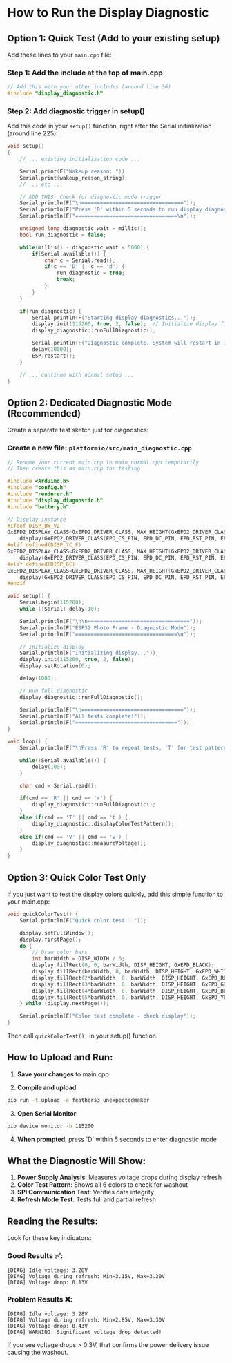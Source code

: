 # How to Run the Display Diagnostic

## Option 1: Quick Test (Add to your existing setup)

Add these lines to your `main.cpp` file:

### Step 1: Add the include at the top of main.cpp
```cpp
// Add this with your other includes (around line 36)
#include "display_diagnostic.h"
```

### Step 2: Add diagnostic trigger in setup()
Add this code in your `setup()` function, right after the Serial initialization (around line 225):

```cpp
void setup()
{
    // ... existing initialization code ...

    Serial.print(F("Wakeup reason: "));
    Serial.print(wakeup_reason_string);
    // ... etc ...

    // ADD THIS: Check for diagnostic mode trigger
    Serial.println(F("\n================================="));
    Serial.println(F("Press 'D' within 5 seconds to run display diagnostics..."));
    Serial.println(F("=================================\n"));

    unsigned long diagnostic_wait = millis();
    bool run_diagnostic = false;

    while(millis() - diagnostic_wait < 5000) {
        if(Serial.available()) {
            char c = Serial.read();
            if(c == 'D' || c == 'd') {
                run_diagnostic = true;
                break;
            }
        }
    }

    if(run_diagnostic) {
        Serial.println(F("Starting display diagnostics..."));
        display.init(115200, true, 2, false);  // Initialize display first
        display_diagnostic::runFullDiagnostic();

        Serial.println(F("Diagnostic complete. System will restart in 10 seconds..."));
        delay(10000);
        ESP.restart();
    }

    // ... continue with normal setup ...
}
```

## Option 2: Dedicated Diagnostic Mode (Recommended)

Create a separate test sketch just for diagnostics:

### Create a new file: `platformio/src/main_diagnostic.cpp`

```cpp
// Rename your current main.cpp to main_normal.cpp temporarily
// Then create this as main.cpp for testing

#include <Arduino.h>
#include "config.h"
#include "renderer.h"
#include "display_diagnostic.h"
#include "battery.h"

// Display instance
#ifdef DISP_BW_V2
GxEPD2_DISPLAY_CLASS<GxEPD2_DRIVER_CLASS, MAX_HEIGHT(GxEPD2_DRIVER_CLASS)>
    display(GxEPD2_DRIVER_CLASS(EPD_CS_PIN, EPD_DC_PIN, EPD_RST_PIN, EPD_BUSY_PIN));
#elif defined(DISP_7C_F)
GxEPD2_DISPLAY_CLASS<GxEPD2_DRIVER_CLASS, MAX_HEIGHT(GxEPD2_DRIVER_CLASS)>
    display(GxEPD2_DRIVER_CLASS(EPD_CS_PIN, EPD_DC_PIN, EPD_RST_PIN, EPD_BUSY_PIN));
#elif defined(DISP_6C)
GxEPD2_DISPLAY_CLASS<GxEPD2_DRIVER_CLASS, MAX_HEIGHT(GxEPD2_DRIVER_CLASS)>
    display(GxEPD2_DRIVER_CLASS(EPD_CS_PIN, EPD_DC_PIN, EPD_RST_PIN, EPD_BUSY_PIN));
#endif

void setup() {
    Serial.begin(115200);
    while (!Serial) delay(10);

    Serial.println(F("\n\n================================="));
    Serial.println(F("ESP32 Photo Frame - Diagnostic Mode"));
    Serial.println(F("=================================\n"));

    // Initialize display
    Serial.println(F("Initializing display..."));
    display.init(115200, true, 2, false);
    display.setRotation(0);

    delay(1000);

    // Run full diagnostic
    display_diagnostic::runFullDiagnostic();

    Serial.println(F("\n================================="));
    Serial.println(F("All tests complete!"));
    Serial.println(F("================================="));
}

void loop() {
    Serial.println(F("\nPress 'R' to repeat tests, 'T' for test pattern only"));

    while(!Serial.available()) {
        delay(100);
    }

    char cmd = Serial.read();

    if(cmd == 'R' || cmd == 'r') {
        display_diagnostic::runFullDiagnostic();
    }
    else if(cmd == 'T' || cmd == 't') {
        display_diagnostic::displayColorTestPattern();
    }
    else if(cmd == 'V' || cmd == 'v') {
        display_diagnostic::measureVoltage();
    }
}
```

## Option 3: Quick Color Test Only

If you just want to test the display colors quickly, add this simple function to your main.cpp:

```cpp
void quickColorTest() {
    Serial.println(F("Quick color test..."));

    display.setFullWindow();
    display.firstPage();
    do {
        // Draw color bars
        int barWidth = DISP_WIDTH / 6;
        display.fillRect(0, 0, barWidth, DISP_HEIGHT, GxEPD_BLACK);
        display.fillRect(barWidth, 0, barWidth, DISP_HEIGHT, GxEPD_WHITE);
        display.fillRect(2*barWidth, 0, barWidth, DISP_HEIGHT, GxEPD_RED);
        display.fillRect(3*barWidth, 0, barWidth, DISP_HEIGHT, GxEPD_GREEN);
        display.fillRect(4*barWidth, 0, barWidth, DISP_HEIGHT, GxEPD_BLUE);
        display.fillRect(5*barWidth, 0, barWidth, DISP_HEIGHT, GxEPD_YELLOW);
    } while (display.nextPage());

    Serial.println(F("Color test complete - check display"));
}
```

Then call `quickColorTest();` in your setup() function.

## How to Upload and Run:

1. **Save your changes** to main.cpp

2. **Compile and upload**:
```bash
pio run -t upload -e feathers3_unexpectedmaker
```

3. **Open Serial Monitor**:
```bash
pio device monitor -b 115200
```

4. **When prompted**, press 'D' within 5 seconds to enter diagnostic mode

## What the Diagnostic Will Show:

1. **Power Supply Analysis**: Measures voltage drops during display refresh
2. **Color Test Pattern**: Shows all 6 colors to check for washout
3. **SPI Communication Test**: Verifies data integrity
4. **Refresh Mode Test**: Tests full and partial refresh

## Reading the Results:

Look for these key indicators:

### Good Results ✅:
```
[DIAG] Idle voltage: 3.28V
[DIAG] Voltage during refresh: Min=3.15V, Max=3.30V
[DIAG] Voltage drop: 0.13V
```

### Problem Results ❌:
```
[DIAG] Idle voltage: 3.28V
[DIAG] Voltage during refresh: Min=2.85V, Max=3.30V
[DIAG] Voltage drop: 0.43V
[DIAG] WARNING: Significant voltage drop detected!
```

If you see voltage drops > 0.3V, that confirms the power delivery issue causing the washout.